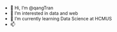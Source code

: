 - 👋 Hi, I’m @qangTran
- 👀 I’m interested in data and web
- 🌱 I’m currently learning Data Science at HCMUS
- 📫 

<!---
qangTran/qangTran is a ✨ special ✨ repository because its `README.md` (this file) appears on your GitHub profile.
You can click the Preview link to take a look at your changes.
--->

